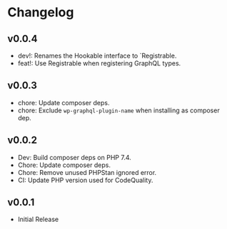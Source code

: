 # Changelog

## v0.0.4
* dev!: Renames the Hookable interface to `Registrable.
* feat!: Use Registrable when registering GraphQL types.

## v0.0.3
* chore: Update composer deps.
* chore: Exclude `wp-graphql-plugin-name` when installing as composer dep.

## v0.0.2
* Dev: Build composer deps on PHP 7.4.
* Chore: Update composer deps.
* Chore: Remove unused PHPStan ignored error.
* CI: Update PHP version used for CodeQuality.

## v0.0.1
* Initial Release
